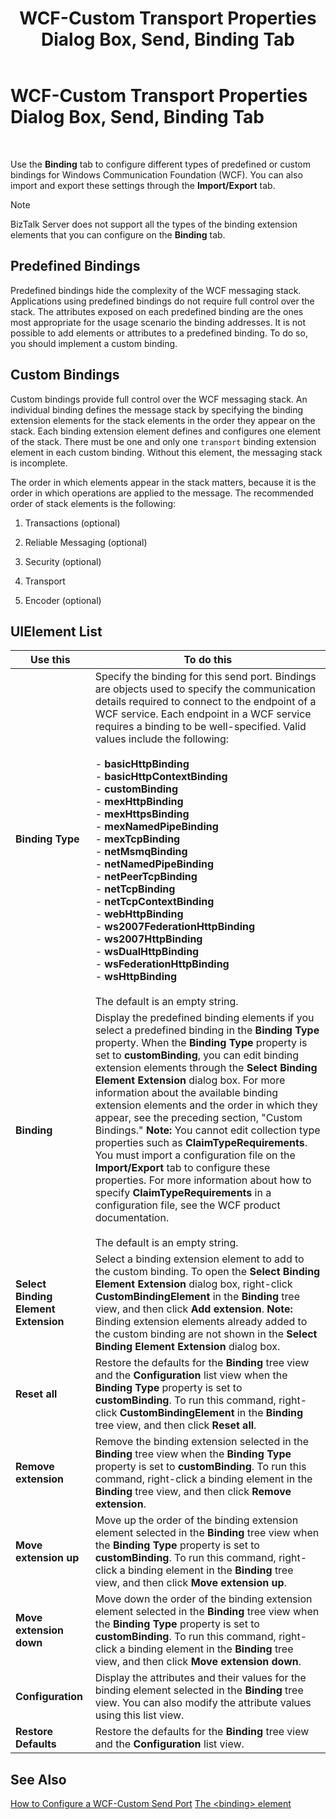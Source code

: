 ﻿---
title: WCF-Custom Transport Properties Dialog Box, Send, Binding Tab
TOCTitle: WCF-Custom Transport Properties Dialog Box, Send, Binding Tab
ms:assetid: 7c7c0ff3-5c13-4f50-a479-0b49a55b7308
ms:mtpsurl: https://msdn.microsoft.com/library/Bb226370(v=BTS.80)
ms:contentKeyID: 51529152
ms.date: 08/30/2017
mtps_version: v=BTS.80
f1_keywords:
- bts10.adapters.wcf-custom.transport.send.binding
---

# WCF-Custom Transport Properties Dialog Box, Send, Binding Tab

 

Use the **Binding** tab to configure different types of predefined or custom bindings for Windows Communication Foundation (WCF). You can also import and export these settings through the **Import/Export** tab.


> [!NOTE]
> <P>BizTalk Server does not support all the types of the binding extension elements that you can configure on the <STRONG>Binding</STRONG> tab.</P>



## Predefined Bindings

Predefined bindings hide the complexity of the WCF messaging stack. Applications using predefined bindings do not require full control over the stack. The attributes exposed on each predefined binding are the ones most appropriate for the usage scenario the binding addresses. It is not possible to add elements or attributes to a predefined binding. To do so, you should implement a custom binding.

## Custom Bindings

Custom bindings provide full control over the WCF messaging stack. An individual binding defines the message stack by specifying the binding extension elements for the stack elements in the order they appear on the stack. Each binding extension element defines and configures one element of the stack. There must be one and only one `transport` binding extension element in each custom binding. Without this element, the messaging stack is incomplete.

The order in which elements appear in the stack matters, because it is the order in which operations are applied to the message. The recommended order of stack elements is the following:

1.  Transactions (optional)

2.  Reliable Messaging (optional)

3.  Security (optional)

4.  Transport

5.  Encoder (optional)

## UIElement List

<table>
<thead>
<tr class="header">
<th>Use this</th>
<th>To do this</th>
</tr>
</thead>
<tbody>
<tr class="odd">
<td><strong>Binding Type</strong></td>
<td>Specify the binding for this send port. Bindings are objects used to specify the communication details required to connect to the endpoint of a WCF service. Each endpoint in a WCF service requires a binding to be well-specified. Valid values include the following:<br />
<br />
- <strong>basicHttpBinding</strong><br />
- <strong>basicHttpContextBinding</strong><br />
- <strong>customBinding</strong><br />
- <strong>mexHttpBinding</strong><br />
- <strong>mexHttpsBinding</strong><br />
- <strong>mexNamedPipeBinding</strong><br />
- <strong>mexTcpBinding</strong><br />
- <strong>netMsmqBinding</strong><br />
- <strong>netNamedPipeBinding</strong><br />
- <strong>netPeerTcpBinding</strong><br />
- <strong>netTcpBinding</strong><br />
- <strong>netTcpContextBinding</strong><br />
- <strong>webHttpBinding</strong><br />
- <strong>ws2007FederationHttpBinding</strong><br />
- <strong>ws2007HttpBinding</strong><br />
- <strong>wsDualHttpBinding</strong><br />
- <strong>wsFederationHttpBinding</strong><br />
- <strong>wsHttpBinding</strong><br />
<br />
The default is an empty string.</td>
</tr>
<tr class="even">
<td><strong>Binding</strong></td>
<td>Display the predefined binding elements if you select a predefined binding in the <strong>Binding Type</strong> property. When the <strong>Binding Type</strong> property is set to <strong>customBinding</strong>, you can edit binding extension elements through the <strong>Select Binding Element Extension</strong> dialog box. For more information about the available binding extension elements and the order in which they appear, see the preceding section, &quot;Custom Bindings.&quot; <strong>Note:</strong> You cannot edit collection type properties such as <strong>ClaimTypeRequirements</strong>. You must import a configuration file on the <strong>Import/Export</strong> tab to configure these properties. For more information about how to specify <strong>ClaimTypeRequirements</strong> in a configuration file, see the WCF product documentation.<br />
<br />
The default is an empty string.</td>
</tr>
<tr class="odd">
<td><strong>Select Binding Element Extension</strong></td>
<td>Select a binding extension element to add to the custom binding. To open the <strong>Select Binding Element Extension</strong> dialog box, right-click <strong>CustomBindingElement</strong> in the <strong>Binding</strong> tree view, and then click <strong>Add extension</strong>. <strong>Note:</strong> Binding extension elements already added to the custom binding are not shown in the <strong>Select Binding Element Extension</strong> dialog box.</td>
</tr>
<tr class="even">
<td><strong>Reset all</strong></td>
<td>Restore the defaults for the <strong>Binding</strong> tree view and the <strong>Configuration</strong> list view when the <strong>Binding Type</strong> property is set to <strong>customBinding</strong>. To run this command, right-click <strong>CustomBindingElement</strong> in the <strong>Binding</strong> tree view, and then click <strong>Reset all</strong>.</td>
</tr>
<tr class="odd">
<td><strong>Remove extension</strong></td>
<td>Remove the binding extension selected in the <strong>Binding</strong> tree view when the <strong>Binding Type</strong> property is set to <strong>customBinding</strong>. To run this command, right-click a binding element in the <strong>Binding</strong> tree view, and then click <strong>Remove extension</strong>.</td>
</tr>
<tr class="even">
<td><strong>Move extension up</strong></td>
<td>Move up the order of the binding extension element selected in the <strong>Binding</strong> tree view when the <strong>Binding Type</strong> property is set to <strong>customBinding</strong>. To run this command, right-click a binding element in the <strong>Binding</strong> tree view, and then click <strong>Move extension up</strong>.</td>
</tr>
<tr class="odd">
<td><strong>Move extension down</strong></td>
<td>Move down the order of the binding extension element selected in the <strong>Binding</strong> tree view when the <strong>Binding Type</strong> property is set to <strong>customBinding</strong>. To run this command, right-click a binding element in the <strong>Binding</strong> tree view, and then click <strong>Move extension down</strong>.</td>
</tr>
<tr class="even">
<td><strong>Configuration</strong></td>
<td>Display the attributes and their values for the binding element selected in the <strong>Binding</strong> tree view. You can also modify the attribute values using this list view.</td>
</tr>
<tr class="odd">
<td><strong>Restore Defaults</strong></td>
<td>Restore the defaults for the <strong>Binding</strong> tree view and the <strong>Configuration</strong> list view.</td>
</tr>
</tbody>
</table>


## See Also

[How to Configure a WCF-Custom Send Port](https://msdn.microsoft.com/library/bb226446\(v=bts.80\))  
[The \<binding\> element](http://go.microsoft.com/fwlink/?linkid=75753)

